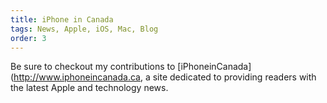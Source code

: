 ```yaml
---
title: iPhone in Canada
tags: News, Apple, iOS, Mac, Blog
order: 3
---
```


Be sure to checkout my contributions to [iPhoneinCanada](http://www.iphoneincanada.ca, a site dedicated to providing readers with the latest Apple and technology news.